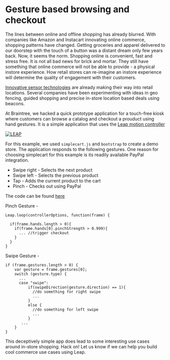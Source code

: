 # Gesture based browsing and checkout

The lines between online and offline shopping has already blurred. With companies like Amazon and Instacart innovating online commerce, shopping patterns have changed. Getting groceries and apparel delivered to our doorstep with the touch of a button was a distant dream only few years back. Now, it seems the norm. Shopping online is convenient, fast and stress free. It is not all bad news for brick and mortar. They still have something that online commerce will not be able to provide - a physical instore experience. How retail stores can re-imagine an instore experience will determine the quality of engagement with their customers.

[Innovative sensor technologies](https://gigaom.com/2013/11/29/sensing-the-future-of-retail/) are already making their way into retail locations. Several companies have been experimenting with ideas in geo fencing, guided shopping and precise in-store location based deals using beacons.

At Braintree, we hacked a quick prototype application for a touch-free kiosk where customers can browse a catalog and checkout a prouduct using hand gestures. It is a simple application that uses the [Leap motion controller](https://developer.leapmotion.com/)

[![LEAP](http://img.youtube.com/vi/8-xn-mFMd9M/0.jpg)](http://www.youtube.com/watch?v=8-xn-mFMd9M "Gesture driven catalog browsing")

For this example, we used `simplecart.js` and `bootstrap` to create a demo store. The application responds to the following gestures. One reason for choosing simplecart for this example is its readily available PayPal integration.

- Swipe right - Selects the next product
- Swipe left - Selects the previous product
- Tap - Adds the current product to the cart
- Pinch - Checks out using PayPal

The code can be found [here](https://github.com/saranyan/leap-simplecart-paypal)

Pinch Gesture -
```
Leap.loop(controllerOptions, function(frame) {

  if(frame.hands.length > 0){
    if(frame.hands[0].pinchStrength > 0.999){
      ... //trigger checkout
    }
  }
}
```

Swipe Gesture -
```
if (frame.gestures.length > 0) {
    var gesture = frame.gestures[0];
    switch (gesture.type) {
      ...
      case "swipe":
          if(swipeDirection(gesture.direction) == 1){
            //do something for right swipe
            ...
          }
          else {
            //do something for left swipe
            ...
          }
       ...
    }
}
```

This deceptively simple app does lead to some interesting use cases around in-store shopping. Hack on! Let us know if we can help you build cool commerce use cases using Leap.
